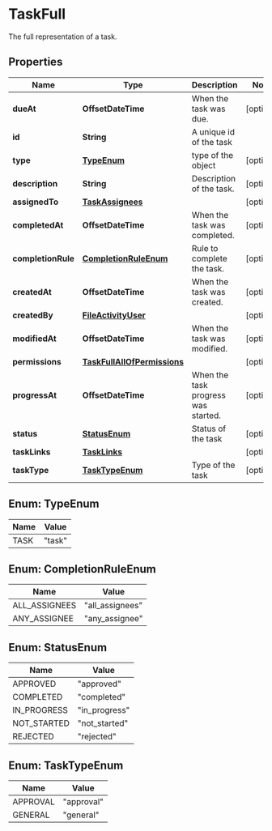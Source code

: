 

# TaskFull

The full representation of a task.

## Properties

| Name | Type | Description | Notes |
|------------ | ------------- | ------------- | -------------|
|**dueAt** | **OffsetDateTime** | When the task was due. |  [optional] |
|**id** | **String** | A unique id of the task |  |
|**type** | [**TypeEnum**](#TypeEnum) | type of the object |  [optional] |
|**description** | **String** | Description of the task. |  [optional] |
|**assignedTo** | [**TaskAssignees**](TaskAssignees.md) |  |  [optional] |
|**completedAt** | **OffsetDateTime** | When the task was completed. |  [optional] |
|**completionRule** | [**CompletionRuleEnum**](#CompletionRuleEnum) | Rule to complete the task. |  [optional] |
|**createdAt** | **OffsetDateTime** | When the task was created. |  [optional] |
|**createdBy** | [**FileActivityUser**](FileActivityUser.md) |  |  [optional] |
|**modifiedAt** | **OffsetDateTime** | When the task was modified. |  [optional] |
|**permissions** | [**TaskFullAllOfPermissions**](TaskFullAllOfPermissions.md) |  |  [optional] |
|**progressAt** | **OffsetDateTime** | When the task progress was started. |  [optional] |
|**status** | [**StatusEnum**](#StatusEnum) | Status of the task |  [optional] |
|**taskLinks** | [**TaskLinks**](TaskLinks.md) |  |  [optional] |
|**taskType** | [**TaskTypeEnum**](#TaskTypeEnum) | Type of the task |  [optional] |



## Enum: TypeEnum

| Name | Value |
|---- | -----|
| TASK | &quot;task&quot; |



## Enum: CompletionRuleEnum

| Name | Value |
|---- | -----|
| ALL_ASSIGNEES | &quot;all_assignees&quot; |
| ANY_ASSIGNEE | &quot;any_assignee&quot; |



## Enum: StatusEnum

| Name | Value |
|---- | -----|
| APPROVED | &quot;approved&quot; |
| COMPLETED | &quot;completed&quot; |
| IN_PROGRESS | &quot;in_progress&quot; |
| NOT_STARTED | &quot;not_started&quot; |
| REJECTED | &quot;rejected&quot; |



## Enum: TaskTypeEnum

| Name | Value |
|---- | -----|
| APPROVAL | &quot;approval&quot; |
| GENERAL | &quot;general&quot; |



